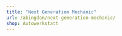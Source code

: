 ```yaml
---
title: "Next Generation Mechanic"
url: /abingdon/next-generation-mechanic/
shop: Autowerkstatt
---
```

